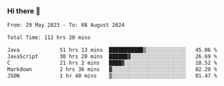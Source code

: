 ### Hi there 👋

<!--START_SECTION:waka-->

```txt
From: 29 May 2023 - To: 08 August 2024

Total Time: 112 hrs 20 mins

Java             51 hrs 13 mins  ███████████▒░░░░░░░░░░░░░   45.06 %
JavaScript       30 hrs 20 mins  ██████▓░░░░░░░░░░░░░░░░░░   26.69 %
C                21 hrs 2 mins   ████▓░░░░░░░░░░░░░░░░░░░░   18.52 %
Markdown         2 hrs 36 mins   ▓░░░░░░░░░░░░░░░░░░░░░░░░   02.29 %
JSON             1 hr 40 mins    ▒░░░░░░░░░░░░░░░░░░░░░░░░   01.47 %
```

<!--END_SECTION:waka-->
<!--
**the-beef-calculator/the-beef-calculator** is a ✨ _special_ ✨ repository because its `README.md` (this file) appears on your GitHub profile.

Here are some ideas to get you started:

- 🔭 I’m currently working on ...
- 🌱 I’m currently learning ...
- 👯 I’m looking to collaborate on ...
- 🤔 I’m looking for help with ...
- 💬 Ask me about ...
- 📫 How to reach me: ...
- 😄 Pronouns: ...
- ⚡ Fun fact: ...
-->
